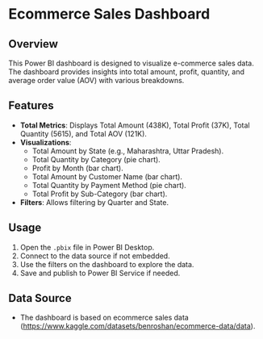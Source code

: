 # Ecommerce Sales Dashboard

## Overview
This Power BI dashboard is designed to visualize e-commerce sales data. The dashboard provides insights into total amount, profit, quantity, and average order value (AOV) with various breakdowns.

## Features
- **Total Metrics**: Displays Total Amount (438K), Total Profit (37K), Total Quantity (5615), and Total AOV (121K).
- **Visualizations**:
  - Total Amount by State (e.g., Maharashtra, Uttar Pradesh).
  - Total Quantity by Category (pie chart).
  - Profit by Month (bar chart).
  - Total Amount by Customer Name (bar chart).
  - Total Quantity by Payment Method (pie chart).
  - Total Profit by Sub-Category (bar chart).
- **Filters**: Allows filtering by Quarter and State.

## Usage
1. Open the `.pbix` file in Power BI Desktop.
2. Connect to the data source if not embedded.
3. Use the filters on the dashboard to explore the data.
4. Save and publish to Power BI Service if needed.

## Data Source
- The dashboard is based on ecommerce sales data (https://www.kaggle.com/datasets/benroshan/ecommerce-data/data).
